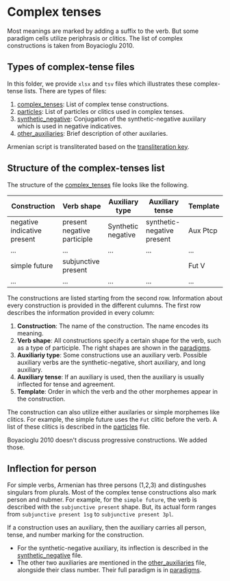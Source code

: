 # Complex tenses

Most meanings are marked by adding a suffix to the verb. But some paradigm cells utilize periphrasis or clitics. The list of complex constructions is taken from Boyacioglu 2010. 

## Types of complex-tense files

In this folder, we provide `xlsx` and `tsv` files which illustrates these complex-tense lists. There are types of files:
1) [complex_tenses](complex_tenses_tsv/complex_tenses.tsv): List of complex tense constructions.
2) [particles](complex_tenses_tsv/particles.tsv): List of particles or clitics used in complex tenses. 
2) [synthetic_negative](complex_tenses_tsv/synthetic_negative.tsv): Conjugation of the synthetic-negative auxiilary which is used in negative indicatives.
2) [other_auxiliaries](complex_tenses_tsv/other_auxiliaries.tsv): Brief description of other auxilaries. 

Armenian script is transliterated based on the [transliteration key](../transliteration.md).

## Structure of the complex-tenses list

The structure of the [complex_tenses](complex_tenses_tsv/complex_tenses.tsv) file looks like the following. 

|Construction|	Verb shape|	Auxiliary type	|Auxiliary tense|	Template|
|-|-|-|-|-|
|negative indicative present|	present negative participle|	Synthetic negative 	|synthetic-negative present|	Aux Ptcp
|...|...|...|...|...|
simple future|	subjunctive present	|	||	Fut V|
|...|...|...|...|...|

The constructions are listed starting from the second row. Information about every construction is provided in the different culumns. The first row describes the information provided in every column:

1) **Construction**: The name of the construction. The name encodes its meaning.
1) **Verb shape**: All constructions specify a certain shape for the verb, such as a type of participle. The right shapes are shown in the [paradigms](../paradigms/).
1) **Auxiliariy type**: Some constructions use an auxiliary verb. Possible auxiliary verbs are the synthetic-negative, short auxiliary, and long auxiliary.
1) **Auxiliary tense**: If an auxiliary is used, then the auxiliary is usually inflected for tense and agreement. 
1) **Template**: Order in which the verb and the other morphemes appear in the construction.

The construction can also utilize either auxilaries or simple morphemes like clitics. For example, the simple future uses the `Fut` clitic before the verb. A list of these clitics is described in the [particles](particles.tsv) file.

Boyacioglu 2010 doesn't discuss progressive constructions. We added those.

## Inflection for person
For simple verbs, Armenian has three persons (1,2,3) and distingushes singulars from plurals. Most of the complex tense constructions also mark person and nubmer. For example, for the `simple future`, the verb is described with the `subjunctive present` shape. But, its actual form ranges from `subjunctive present 1sg` to `subjunctive present 3pl`. 

If a construction uses an auxiliary, then the auxiliary carries all person, tense, and number marking for the construction. 
- For the synthetic-negative auxiliary, its inflection is described in the [synthetic_negative](complex_tenses_tsv/synthetic_negative.tsv) file. 
- The other two auxiliaries are  mentioned in the [other_auxiliaries](complex_tenses_tsv/other_auxiliaries.tsv) file, alongside their class number. Their full paradigm is in [paradigms](../paradigms/).



